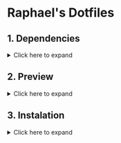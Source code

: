 # Raphael's Dotfiles


## 1. Dependencies

<details>
  <summary>Click here to expand</summary>

  Install dependencies:
  
  ```bash 
  sudo pacman -S zsh eza stow git curl
  ```
  Then install oh-my-zsh
  ```bash 
  sh -c "$(curl -fsSL https://raw.githubusercontent.com/ohmyzsh/ohmyzsh/master/tools/install.sh)"
  ```
  Then install starship

   ```bash 
    sh -c "$(curl -fsSL https://starship.rs/install.sh)"
  ```

  So you can install the zsh pluguins

  ```bash 
  git clone https://github.com/zsh-users/zsh-autosuggestions.git $ZSH_CUSTOM/plugins/zsh-autosuggestions
  ```

  ```bash 
  git clone https://github.com/zsh-users/zsh-syntax-highlighting.git $ZSH_CUSTOM/plugins/zsh-syntax-highlighting
  ```

  ```bash 
  git clone https://github.com/zdharma-continuum/fast-syntax-highlighting.git ${ZSH_CUSTOM:-$HOME/.oh-my-zsh/custom}/plugins/fast-syntax-highlighting
  ```

  ```bash 
  git clone --depth 1 -- https://github.com/marlonrichert/zsh-autocomplete.git $ZSH_CUSTOM/plugins/zsh-autocomplete
  ```

  

</details>


## 2. Preview
<details>
  <summary>Click here to expand</summary>
  ![Workspace](assets/area-trabalho.png)
  ![Menu](assets/menu.png)
  ![Apps](assets/nautilus-configuracoes.png)
  ![Apps](assets/terminal.png)
 
</details>


## 3. Instalation
<details>
  <summary>Click here to expand</summary>
  
  Basically just clone the project and run stow in the stow/ directory and everything will be in place.


```bash
git clone https://github.com/Raphael-Soares/dotfiles.git
cd dotfiles/stow/ 
stow .

```
</details>



